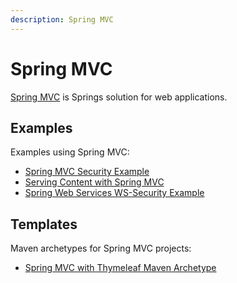 ```yaml
---
description: Spring MVC
---
```


# Spring MVC

[Spring MVC](https://docs.spring.io/spring/docs/current/spring-framework-reference/web.html) is Springs solution for web applications.

## Examples

Examples using Spring MVC:

* [Spring MVC Security Example](https://github.com/Bernardo-MG/spring-mvc-security-example)
* [Serving Content with Spring MVC](https://github.com/Bernardo-MG/spring-mvc-serving-content-example)
* [Spring Web Services WS-Security Example](https://github.com/Bernardo-MG/spring-ws-security-soap-example)

## Templates

Maven archetypes for Spring MVC projects:

* [Spring MVC with Thymeleaf Maven Archetype](https://github.com/Bernardo-MG/spring-mvc-thymeleaf-maven-archetype)

